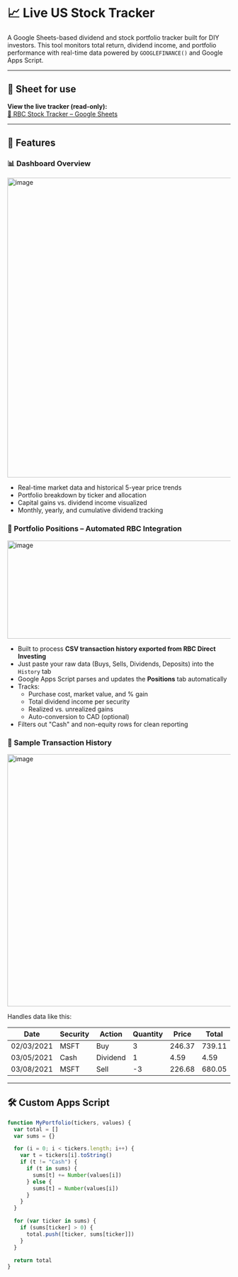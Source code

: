 # 📈 Live US Stock Tracker

A Google Sheets-based dividend and stock portfolio tracker built for DIY investors. This tool monitors total return, dividend income, and portfolio performance with real-time data powered by `GOOGLEFINANCE()` and Google Apps Script.

---

## 🔗 Sheet for use 

**View the live tracker (read-only):**  
[🔗 RBC Stock Tracker – Google Sheets](https://docs.google.com/spreadsheets/d/1YDc308NsPFc7ON6ViP9ybww5p6fqjAQBWNQ0_xwZNSg/edit?usp=sharing)

---


## 🧩 Features

### 📊 Dashboard Overview
<img width="1389" height="675" alt="image" src="https://github.com/user-attachments/assets/c95bd0a5-6aed-4d65-a0a6-798a2210a1ef" />


- Real-time market data and historical 5-year price trends
- Portfolio breakdown by ticker and allocation
- Capital gains vs. dividend income visualized
- Monthly, yearly, and cumulative dividend tracking

### 🧾 Portfolio Positions – Automated RBC Integration
<img width="1280" height="221" alt="image" src="https://github.com/user-attachments/assets/65847795-68d0-4d2e-a0e1-d20188514cae" />

- Built to process **CSV transaction history exported from RBC Direct Investing**
- Just paste your raw data (Buys, Sells, Dividends, Deposits) into the `History` tab
- Google Apps Script parses and updates the **Positions** tab automatically
- Tracks:
  - Purchase cost, market value, and % gain
  - Total dividend income per security
  - Realized vs. unrealized gains
  - Auto-conversion to CAD (optional)
- Filters out "Cash" and non-equity rows for clean reporting


### 📄 Sample Transaction History
<img width="577" height="568" alt="image" src="https://github.com/user-attachments/assets/025f7da8-0d1c-4c13-968d-e55c7b572287" />

Handles data like this:

| Date       | Security | Action   | Quantity | Price   | Total   |
|------------|----------|----------|----------|---------|---------|
| 02/03/2021 | MSFT     | Buy      | 3        | 246.37  | 739.11  |
| 03/05/2021 | Cash     | Dividend | 1        | 4.59    | 4.59    |
| 03/08/2021 | MSFT     | Sell     | -3       | 226.68  | 680.05  |

---

## 🛠 Custom Apps Script
```javascript
function MyPortfolio(tickers, values) {
  var total = []
  var sums = {}

  for (i = 0; i < tickers.length; i++) {
    var t = tickers[i].toString()
    if (t != "Cash") {
      if (t in sums) {
        sums[t] += Number(values[i])
      } else {
        sums[t] = Number(values[i])
      }
    }
  }

  for (var ticker in sums) {
    if (sums[ticker] > 0) {
      total.push([ticker, sums[ticker]])
    }
  }

  return total
}
